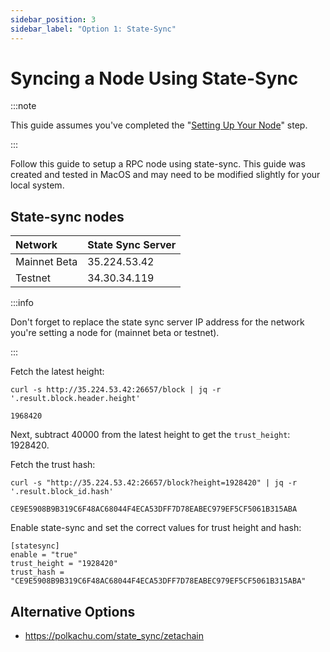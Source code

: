 ```yaml
---
sidebar_position: 3
sidebar_label: "Option 1: State-Sync"
---
```


# Syncing a Node Using State-Sync

:::note

This guide assumes you've completed the
"[Setting Up Your Node](/validators/setup)" step.

:::

Follow this guide to setup a RPC node using state-sync. This guide was created
and tested in MacOS and may need to be modified slightly for your local system.

## State-sync nodes

| Network      | State Sync Server |
| :----------- | :---------------- |
| Mainnet Beta | 35.224.53.42      |
| Testnet      | 34.30.34.119      |

:::info

Don't forget to replace the state sync server IP address for the network you're
setting a node for (mainnet beta or testnet).

:::

Fetch the latest height:

```
curl -s http://35.224.53.42:26657/block | jq -r '.result.block.header.height'

1968420
```

Next, subtract 40000 from the latest height to get the `trust_height`: 1928420.

Fetch the trust hash:

```
curl -s "http://35.224.53.42:26657/block?height=1928420" | jq -r '.result.block_id.hash'

CE9E5908B9B319C6F48AC68044F4ECA53DFF7D78EABEC979EF5CF5061B315ABA
```

Enable state-sync and set the correct values for trust height and hash:

```text title="~/.zetacored/config/config.toml"
[statesync]
enable = "true"
trust_height = "1928420"
trust_hash = "CE9E5908B9B319C6F48AC68044F4ECA53DFF7D78EABEC979EF5CF5061B315ABA"
```

## Alternative Options

- https://polkachu.com/state_sync/zetachain
